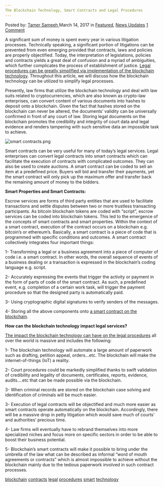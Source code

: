 ```yaml
---
The Blockchain Technology, Smart Contracts and Legal Procedures
---
```

<article class="post-listing post-18615 post type-post status-publish format-standard has-post-thumbnail hentry 
 tag-blockchain tag-contracts tag-legal tag-procedures tag-smart tag-technology">
<div class="post-inner">
<span>Posted by: <a href="https://www.deepdotweb.com/author/tamersameeh/" title="">Tamer Sameeh </a></span>
<span>March 14, 2017</span>
<span>in <a href="https://www.deepdotweb.com/category/deepdot-news/" rel="category tag">Featured</a>, <a href="https://www.deepdotweb.com/category/news-updates/" rel="category tag">News Updates</a></span>
<span><a href="https://www.deepdotweb.com/2017/03/14/blockchain-technology-smart-contracts-legal-procedures/#comments">1 Comment</a></span>


<p>A significant sum of money is spent every year in various litigation processes. Technically speaking, a significant portion of litigations can be prevented from even emerging provided that contracts, laws and policies are properly objectified. Today, the interpretation of legislations, policies and contracts yields a great deal of confusion and a myriad of ambiguities, which further complicates the process of establishment of justice. <a href="https://www.deepdotweb.com/2017/01/17/havent-smart-contracts-ended-age-classic-contract-law-yet/">Legal procedures can be greatly simplified via implementation of the blockchain technology</a>. Throughout this article, we will discuss how the blockchain technology can be utilized to simplify legal processes.</p>
<p>Presently, law firms that utilize the blockchain technology and deal with law suits related to cryptocurrencies, which are also known as crypto-law enterprises, can convert content of various documents into hashes to deposit onto a blockchain. Given the fact that hashes stored on the blockchain can never be altered, the documents&#8217; validity can be universally confirmed in front of any court of law. Storing legal documents on the blockchain promotes the credibility and integrity of court data and legal evidence and renders tampering with such sensitive data an impossible task to achieve.</p>
<p><img class="wp-image-18621 aligncenter" src="/imgs/2017/03/smart-contracts-png.png" alt="smart contracts.png" srcset="/imgs/2017/03/smart-contracts-png.png 481w, /imgs/2017/03/smart-contracts-png-300x134.png 300w" sizes="(max-width: 481px) 100vw, 481px" /></p>
<p>Smart contracts can be very useful for many of today&#8217;s legal services. Legal enterprises can convert legal contracts into smart contracts which can facilitate the execution of contracts with complicated outcomes. They can also be used to create auctions. A smart contract can be coded to sell an item at a predefined price. Buyers will bid and transfer their payments, yet the smart contract will only pick up the maximum offer and transfer back the remaining amount of money to the bidders.</p>
<p><strong>Smart Properties and Smart Contracts:</strong></p>
<p>Escrow services are forms of third party entities that are used to facilitate transactions and settle disputes between two or more trustless transacting participants. As bitcoin blockchain tokens are coded with &#8220;script&#8221;, escrow services can be coded into blockchain tokens. This led to the emergence of the concepts of smart contracts and smart properties. Within the context of a smart contract, execution of the contract occurs on a blockchain e.g. bitcoin&#8217;s or ethereum&#8217;s. Basically, a smart contract is a piece of code that is programmed with specific conditions and outcomes. A smart contract collectively integrates four important things:</p>
<p>1- Transforming a legal or a business agreement into a piece of computer of code i.e. a smart contract. In other words, the overall sequence of events of a business dealing or a transaction is expressed in the blockchain&#8217;s coding language e.g. script.</p>
<p>2- Accurately expressing the events that trigger the activity or payment in the form of parts of code of the smart contract. As such, a predefined event, e.g. completion of a certain work task, will trigger the payment procedure so that the designed party is automatically paid.</p>
<p>3- Using cryptographic digital signatures to verify senders of the messages.</p>
<p>4- Storing all the above components onto <a href="https://www.deepdotweb.com/2017/01/15/overview-smart-contract-scripting-cryptocurrency-blockchains/">a smart contract on the blockchain</a>.</p>
<p><strong>How can the blockchain technology impact legal services?</strong></p>
<p><a href="https://poseidon01.ssrn.com/delivery.php?ID=97411010609109809601710508808603009012207805704700206512208501809110500401803106409606001712105512611101409810311500311209601404105308901909209912602409110503106711006403400200002106700806602610106709412710412508">The impact the blockchain technology can have on the legal procedures</a> all over the world is massive and includes the following:</p>
<p>1- The blockchain technology will automate a large amount of paperwork such as drafting, petition appeal, orders&#8230;etc. The blockchain will make the internet-of-things (IoT) a reality.</p>
<p>2- Court procedures could be markedly simplified thanks to swift validation of credibility and legality of documents, certificates, reports, evidence, audits&#8230;.etc that can be made possible via the blockchain.</p>
<p>3- When criminal records are stored on the blockchain case solving and identification of criminals will be much easier.</p>
<p>3- Execution of legal contracts will be objectified and much more easier as smart contracts operate automatically on the blockchain. Accordingly, there will be a massive drop in petty litigation which would save much of courts&#8217; and authorities&#8217; precious time.</p>
<p>4- Law firms will eventually have to rebrand themselves into more specialized niches and focus more on specific sectors in order to be able to boost their business potential.</p>
<p>5- Blockchain&#8217;s smart contracts will make it possible to bring under the umbrella of the law what can be described as informal &#8220;word of mouth agreements or contracts&#8221; which is almost impossible to achieve without the blockchain mainly due to the tedious paperwork involved in such contract processes.</p>
</div>
<a href="https://www.deepdotweb.com/tag/blockchain/" rel="tag">blockchain</a> <a href="https://www.deepdotweb.com/tag/contracts/" rel="tag">contracts</a> <a href="https://www.deepdotweb.com/tag/legal/" rel="tag">legal</a> <a href="https://www.deepdotweb.com/tag/procedures/" rel="tag">procedures</a> <a href="https://www.deepdotweb.com/tag/smart/" rel="tag">smart</a> <a href="https://www.deepdotweb.com/tag/technology/" rel="tag">technology</a></span> <span style="display:none" class="updated">2017-03-14<a href="https://www.deepdotweb.com/author/tamersameeh/" title="Posts by Tamer Sameeh" rel="author">Tamer Sameeh</a></strong></div>
</div>
</article>

